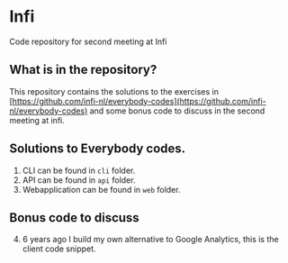 # Infi

Code repository for second meeting at Infi

## What is in the repository?

This repository contains the solutions to the exercises in [https://github.com/infi-nl/everybody-codes](https://github.com/infi-nl/everybody-codes) and some bonus code to discuss in the second meeting at infi.

## Solutions to Everybody codes.

1. CLI can be found in `cli` folder.
2. API can be found in `api` folder.
3. Webapplication can be found in `web` folder.

## Bonus code to discuss

4. 6 years ago I build my own alternative to Google Analytics, this is the client code snippet.



